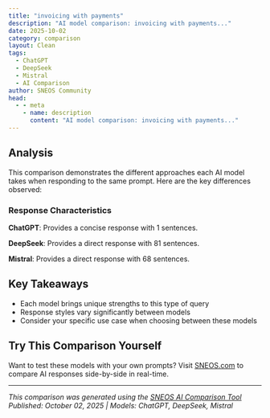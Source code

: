 ```yaml
---
title: "invoicing with payments"
description: "AI model comparison: invoicing with payments..."
date: 2025-10-02
category: comparison
layout: Clean
tags:
  - ChatGPT
  - DeepSeek
  - Mistral
  - AI Comparison
author: SNEOS Community
head:
  - - meta
    - name: description
      content: "AI model comparison: invoicing with payments..."
---
```


<ChatComparison
  title="invoicing with payments"
  prompt="invoicing with payments"
  :responses='{
    "ChatGPT": "Invoicing with payments involves the process of creating and managing invoices (bills for goods or services provided) and tracking the payments received for those invoices. Here’s a comprehensive overview of the steps involved in invoicing and managing payments:\n\n### 1. **Creating an Invoice**\n   - **Header Information**: Include your business name, logo, address, and contact information.\n   - **Invoice Number**: Assign a unique invoice number for tracking purposes.\n   - **Date**: Clearly note the date the invoice is issued.\n   - **Billing Information**: Add the recipient&#39;s name, address, and contact information.\n   - **Itemized List of Products/Services**: Provide a detailed description of each item or service provided, including:\n     - Quantity\n     - Unit price\n     - Total for each line item\n   - **Subtotal**: Sum of all line item totals before taxes and discounts.\n   - **Taxes**: Specify any applicable taxes (e.g., sales tax).\n   - **Discounts**: Note any discounts applied to the total.\n   - **Total Amount Due**: Clearly state the total balance owed.\n   - **Payment Terms**: Specify when payment is due (e.g., \"Due upon receipt,\" \"Net 30,\" etc.).\n   - **Payment Methods Accepted**: Indicate how the recipient can pay (e.g., checks, credit cards, bank transfer).\n   - **Notes/Comments**: Optional area for additional information or gratitude.\n\n### 2. **Sending the Invoice**\n   - Deliver the invoice via email, mail, or through a billing platform. Electronic invoicing is preferred for speed and ease of tracking.\n\n### 3. **Payment Tracking**\n   - **Record Payments**: Track when payments are received, noting the payment method and the amount received. Update your accounting records accordingly.\n   - **Outstanding Invoices**: Maintain a list of unpaid invoices and send reminders as the due date approaches or after it has passed.\n\n### 4. **Payment Processing**\n   - **Accepted Payment Methods**: Set up various ways for clients to pay you, such as:\n     - Credit/Debit cards\n     - Checks\n     - Bank transfers (ACH)\n     - Online payment systems (PayPal, Stripe, etc.)\n   - **Invoice Payment Links**: Consider using invoicing software that provides direct payment links for easier online transactions.\n\n### 5. **Customer Communication**\n   - **Reminder Notices**: If payments are overdue, send polite reminders to clients about their outstanding invoices.\n   - **Customer Queries**: Be prepared to address any questions or disputes regarding the invoice promptly.\n\n### 6. **Recordkeeping**\n   - Maintain records of all invoices issued and payments received for accounting and tax purposes. This might include digital or paper copies of invoices and bank statements reflecting payments.\n\n### 7. **Reporting and Analysis**\n   - Regularly review your invoicing process and payment history to identify patterns, such as frequently late payers or invoice discrepancies. This data can help you improve the efficiency of your invoicing and payment processes.\n\n### 8. **Using Invoicing Software**\n   - Consider utilizing invoicing and accounting software like QuickBooks, FreshBooks, or Wave to streamline the invoicing process, automate reminders, and facilitate easier payment tracking.\n\nBy following these steps and best practices, you can effectively manage your invoicing and payment processes, which helps maintain healthy cash flow and good relationships with customers.",
    "DeepSeek": "Of course. Invoicing with payments is the complete financial workflow of requesting money and then recording and tracking when that money is received.\n\nLet\u0027s break it down into its core components, the process flow, and the tools you can use.\n\n### Core Components\n\n1.  **The Invoice:** A formal, itemized bill sent by a seller to a buyer.\n    *   **Key Elements:** Unique invoice number, date, due date, seller/buyer contact info, description of goods/services, quantities, rates, total amount due, and payment terms/instructions.\n\n2.  **The Payment:** The transfer of funds from the buyer to the seller to settle the invoice.\n    *   **Methods:** Bank transfer, credit/debit card, online payment gateways (like Stripe, PayPal), check, cash.\n\n3.  **Payment Reconciliation:** The process of matching a received payment to the correct invoice(s) and updating the invoice status to \u0022Paid.\u0022 This is the critical link that closes the loop.\n\n---\n\n### The Standard Process Flow\n\nHere is the typical lifecycle of an invoice with payments:\n\n\u0060\u0060\u0060mermaid\nflowchart TD\n    A[Create \u0026 Send Invoice] --\u003E B{Invoice Status}\n    B -- Overdue --\u003E C[Send Reminder\u003Cbr\u003Eor Follow Up]\n    B -- Paid --\u003E F[Payment Complete\u003Cbr\u003ESend Receipt]\n    \n    C --\u003E D[Customer Makes Payment]\n    D --\u003E E[Reconcile Payment\u003Cbr\u003EMatch to Invoice]\n    E --\u003E F\n\u0060\u0060\u0060\n\n**Step 1: Create \u0026 Send the Invoice**\nYou generate an invoice after delivering goods or services and send it to your client via email or a portal.\n\n**Step 2: Invoice is Sent \u0026 Outstanding**\nThe invoice enters your \u0022Accounts Receivable\u0022 as an outstanding debt. Its status is \u0022Sent\u0022 or \u0022Unpaid.\u0022\n\n**Step 3: Payment is Made by Customer**\nThe customer pays using one of the methods you provided. This is the most variable step.\n\n**Step 4: Payment is Recorded \u0026 Reconciled**\nYou record the payment in your system and, crucially, *link it to the specific invoice*. This changes the invoice status from \u0022Unpaid\u0022 to \u0022Paid.\u0022\n\n**Step 5: Payment is Complete**\nThe loop is closed. A receipt is often automatically generated and sent to the customer for their records.\n\n---\n\n### Common Payment Scenarios \u0026 How to Handle Them\n\n| Scenario | Description | How to Handle |\n| :--- | :--- | :--- |\n| **Full Payment** | Customer pays the entire invoice amount by the due date. | Straightforward. Apply the full payment to the invoice, marking it **Paid**. |\n| **Partial Payment** | Customer pays only a portion of the total amount. | Record the payment, which reduces the outstanding balance. The invoice status becomes **Partially Paid**. |\n| **Overpayment** | Customer pays more than the invoice total. | Apply the invoice amount to mark it **Paid**. The remaining amount becomes a **credit** on the customer\u0027s account for future invoices. |\n| **Underpayment** | Customer pays less without it being an agreed partial payment. | Treat as a **Partial Payment**. Contact the customer to inquire about the remaining balance. |\n| **Advance Payment** | Customer pays *before* an invoice is issued. | Record the payment as a **customer credit**. When you create the invoice, apply the credit to pay it off immediately. |\n\n---\n\n### Best Practices for Smooth Invoicing \u0026 Payments\n\n1.  **Be Clear and Professional:** Use a clean, professional invoice template with your logo and brand.\n2.  **Set Clear Payment Terms:** State your due date (e.g., \u0022Net 30\u0022), late fees (if any), and preferred payment methods prominently.\n3.  **Make it Easy to Pay:** Offer multiple payment options, especially online ones. Click-to-pay links in invoices drastically improve payment speed.\n4.  **Automate Follow-Ups:** Use software to automatically send payment reminders a few days before and after the due date.\n5.  **Reconcile Regularly:** Don\u0027t let payments pile up. Match them to invoices daily or weekly to keep your books accurate.\n6.  **Send Receipts:** Always provide a receipt or a paid invoice for your customer\u0027s records. It builds trust and professionalism.\n\n---\n\n### Tools for Invoicing with Payments\n\n| Tool Type | Examples | Best For |\n| :--- | :--- | :--- |\n| **Accounting Software** | **QuickBooks**, **Xero**, **FreshBooks**, **Zoho Books** | Businesses that need full accounting features (expense tracking, reporting, payroll). They seamlessly integrate invoicing with payment tracking and reconciliation. |\n| **Online Invoicing Services** | **Wave Apps** (free), **Hello Bonsai**, **Pancake** | Freelancers and small service-based businesses that need simple, elegant invoicing with integrated online payments. |\n| **Payment Gateways** | **Stripe**, **PayPal**, **Square** | Businesses that want to add payment processing to their custom website or use them in conjunction with other software. |\n| **Spreadsheets** | **Microsoft Excel**, **Google Sheets** | **Not recommended beyond tiny, starter operations.** They are manual, prone to error, and lack automation for reminders and reconciliation. |\n\n### Example: Invoicing with an Online System (e.g., QuickBooks/Stripe)\n\n1.  You create an invoice in QuickBooks for $1,000 and email it to your client.\n2.  The email contains a **\u0022Pay Now\u0022** button powered by Stripe.\n3.  The client clicks the button, enters their credit card details on a secure Stripe page, and pays the $1,000.\n4.  Stripe processes the payment (taking a small fee, e.g., 2.9%) and deposits the net amount ($971) into your bank account.\n5.  The payment notification is automatically sent from Stripe to QuickBooks.\n6.  QuickBooks **automatically reconciles** the payment:\n    *   It marks the $1,000 invoice as **\u0022Paid.\u0022**\n    *   It records the $29 processing fee as a **\u0022Bank Fee\u0022** expense.\n7.  The system can be set to automatically email a receipt to the client.\n\nThis automated flow saves immense time and eliminates manual data entry errors.\n\nBy understanding this end-to-end process, you can choose the right tools and implement efficient practices to get paid faster and manage your cash flow effectively.",
    "Mistral": "Creating an invoice and managing payments is a crucial part of running a business. Here\u2019s a step-by-step guide to help you through the process:\n\n### Step 1: Create the Invoice\n\n1. **Invoice Header:**\n   - **Invoice Number:** A unique identifier for the invoice.\n   - **Date:** The date the invoice is issued.\n   - **Due Date:** The date by which payment is expected.\n   - **Your Company Information:** Name, address, contact details.\n   - **Client Information:** Name, address, contact details.\n\n2. **Invoice Body:**\n   - **Item Description:** Detailed description of the goods or services provided.\n   - **Quantity:** Number of units or hours.\n   - **Unit Price:** Price per unit or hour.\n   - **Total Price:** Quantity multiplied by unit price.\n\n3. **Invoice Footer:**\n   - **Subtotal:** Sum of all total prices.\n   - **Taxes:** Any applicable taxes (e.g., VAT, GST).\n   - **Total:** Subtotal plus taxes.\n   - **Payment Terms:** Information on how and when payment should be made (e.g., bank transfer, credit card, payment due within 30 days).\n\n### Step 2: Send the Invoice\n\n1. **Email:** Send the invoice via email as a PDF attachment.\n2. **Mail:** If necessary, send a physical copy via mail.\n3. **Online Platforms:** Use invoicing software or platforms like QuickBooks, Xero, or FreshBooks to send and track invoices.\n\n### Step 3: Track Payments\n\n1. **Payment Received:**\n   - **Date:** Record the date the payment was received.\n   - **Amount:** Record the amount received.\n   - **Method:** Note the payment method (e.g., bank transfer, credit card).\n\n2. **Partial Payments:**\n   - If a partial payment is received, record the amount and update the outstanding balance.\n\n3. **Overdue Payments:**\n   - Send reminders for overdue payments.\n   - Consider late fees or interest for overdue payments.\n\n### Step 4: Record Keeping\n\n1. **Accounting Software:** Use accounting software to keep track of all invoices and payments.\n2. **Spreadsheets:** If you prefer, use spreadsheets to manually track invoices and payments.\n3. **Reconciliation:** Regularly reconcile your records with your bank statements to ensure accuracy.\n\n### Step 5: Follow-Up\n\n1. **Reminders:** Send polite reminders before the due date and after the due date if payment is not received.\n2. **Communication:** Maintain open communication with clients regarding any payment issues.\n3. **Legal Action:** As a last resort, consider legal action for non-payment.\n\n### Example Invoice Template\n\n\u0060\u0060\u0060\n[Your Company Logo]\n[Your Company Name]\n[Your Company Address]\n[City, State, ZIP Code]\n[Phone Number]\n[Email Address]\n\nInvoice Number: INV-001\nDate: October 1, 2023\nDue Date: October 31, 2023\n\nClient Information:\n[Client Name]\n[Client Address]\n[City, State, ZIP Code]\n[Phone Number]\n[Email Address]\n\n| Item Description | Quantity | Unit Price | Total Price |\n|------------------|----------|------------|-------------|\n| Web Design       | 1        | $500.00    | $500.00     |\n| SEO Services    | 2        | $300.00    | $600.00     |\n|                  |          |            |             |\n| Subtotal         |          |            | $1,100.00   |\n| Tax (10%)        |          |            | $110.00     |\n| Total            |          |            | $1,210.00   |\n\nPayment Terms:\nPayment due within 30 days of the invoice date.\nPayment Methods: Bank Transfer, Credit Card\n\nThank you for your business!\n\u0060\u0060\u0060\n\n### Tips for Effective Invoicing\n\n1. **Clear and Concise:** Ensure the invoice is easy to understand and includes all necessary details.\n2. **Professional:** Use a professional template and include your company logo.\n3. **Timely:** Send invoices promptly after services are rendered or goods are delivered.\n4. **Follow-Up:** Regularly follow up on outstanding invoices to ensure timely payment.\n\nBy following these steps, you can create a streamlined invoicing process that helps ensure timely payments and maintains good financial records."
  }'
  published-date="11:28"
/>

## Analysis

This comparison demonstrates the different approaches each AI model takes when responding to the same prompt. Here are the key differences observed:

### Response Characteristics

**ChatGPT**: Provides a concise response with 1 sentences. 

**DeepSeek**: Provides a direct response with 81 sentences. 

**Mistral**: Provides a direct response with 68 sentences. 

## Key Takeaways

- Each model brings unique strengths to this type of query
- Response styles vary significantly between models
- Consider your specific use case when choosing between these models

## Try This Comparison Yourself

Want to test these models with your own prompts? Visit [SNEOS.com](https://sneos.com) to compare AI responses side-by-side in real-time.

---

*This comparison was generated using the [SNEOS AI Comparison Tool](https://sneos.com)*
*Published: October 02, 2025 | Models: ChatGPT, DeepSeek, Mistral*
